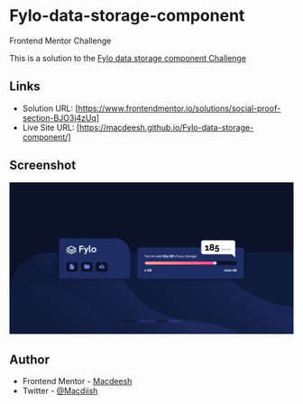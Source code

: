# Fylo-data-storage-component
Frontend Mentor Challenge

This is a solution to the [Fylo data storage component Challenge](https://www.frontendmentor.io/challenges/fylo-data-storage-component-1dZPRbV5n) 

## Links

- Solution URL: [https://www.frontendmentor.io/solutions/social-proof-section-BJO3j4zUq]
- Live Site URL: [https://macdeesh.github.io/Fylo-data-storage-component/]

## Screenshot

![](./ScreenShot.png)

## Author

 - Frontend Mentor - [Macdeesh](https://www.frontendmentor.io/profile/macdeesh)
 - Twitter - [@Macdiish](https://twitter.com/Macdiish)

